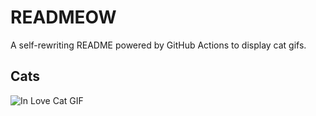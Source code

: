 # READMEOW

A self-rewriting README powered by GitHub Actions to display cat gifs.

## Cats

![In Love Cat GIF](https://media1.giphy.com/media/v1.Y2lkPTlhY2QwMmRhYjkzdnJzMGJyYWtpc2d4aTd3OXlmN2RycjdveGFwN2JsdnR3Y3hyeCZlcD12MV9naWZzX3NlYXJjaCZjdD1n/MDJ9IbxxvDUQM/200.gif)
